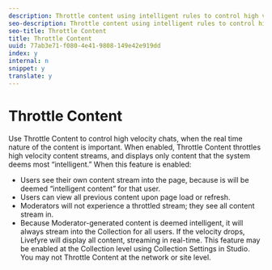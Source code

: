 ```yaml
---
description: Throttle content using intelligent rules to control high velocity conversations.
seo-description: Throttle content using intelligent rules to control high velocity conversations.
seo-title: Throttle Content
title: Throttle Content
uuid: 77ab3e71-f080-4e41-9808-149e42e919dd
index: y
internal: n
snippet: y
translate: y
---
```


# Throttle Content

Use Throttle Content to control high velocity chats, when the real time nature of the content is important. When enabled, Throttle Content throttles high velocity content streams, and displays only content that the system deems most “intelligent.”
When this feature is enabled:

* Users see their own content stream into the page, because is will be deemed “intelligent content” for that user.
* Users can view all previous content upon page load or refresh.
* Moderators will not experience a throttled stream; they see all content stream in.
* Because Moderator-generated content is deemed intelligent, it will always stream into the Collection for all users.
If the velocity drops, Livefyre will display all content, streaming in real-time.
This feature may be enabled at the Collection level using Collection Settings in Studio. You may not Throttle Content at the network or site level.

